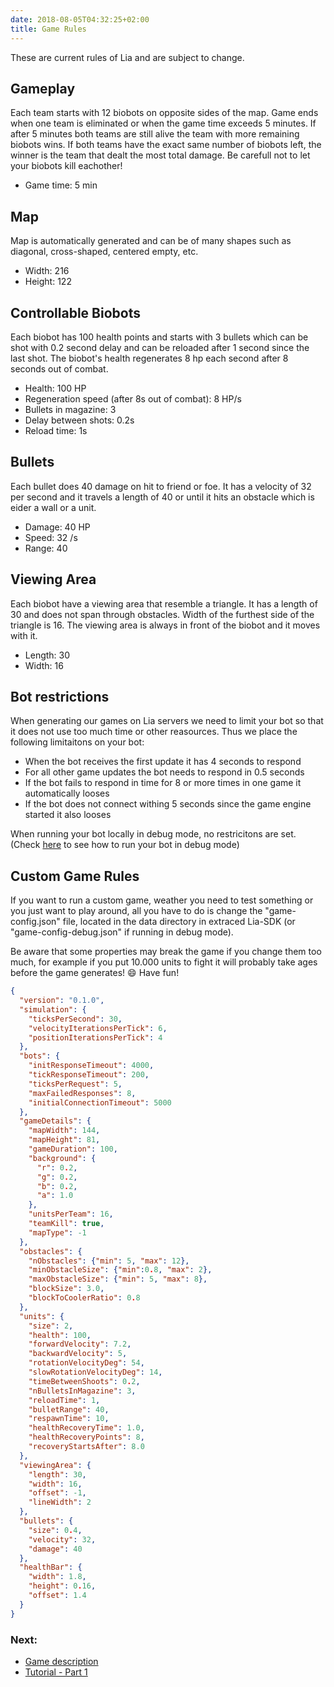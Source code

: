 ```yaml
---
date: 2018-08-05T04:32:25+02:00
title: Game Rules
---
```

These are current rules of Lia and are subject to change.
<!--
TODO add link to legacy rules?
-->

## Gameplay
Each team starts with 12 biobots on opposite sides of the map. Game ends when one team is eliminated or when the game time exceeds 5 minutes. If after 5 minutes both teams are still alive the team with more remaining biobots wins. If both teams have the exact same number of biobots left, the winner is the team that dealt the most total damage. Be carefull not to let your biobots kill eachother!

* Game time: 5 min

## Map 
Map is automatically generated and can be of many shapes such as diagonal, cross-shaped, centered empty, etc.

* Width: 216
* Height: 122

## Controllable Biobots
Each biobot has 100 health points and starts with 3 bullets which can be shot with 0.2 second delay and can be reloaded after 1 second since the last shot. The biobot's health regenerates 8 hp each second after 8 seconds out of combat.

* Health: 100 HP
* Regeneration speed (after 8s out of combat): 8 HP/s
* Bullets in magazine: 3
* Delay between shots: 0.2s
* Reload time: 1s

## Bullets
Each bullet does 40 damage on hit to friend or foe. It has a velocity of 32 per second and it travels a length of 40 or until it hits an obstacle which is eider a wall or a unit.

* Damage: 40 HP
* Speed: 32 /s
* Range: 40

## Viewing Area

Each biobot have a viewing area that resemble a triangle. It has a length of 30 and does not span through obstacles. Width of 
the furthest side of the triangle is 16. The viewing area is always in front of the biobot and it moves with it.

* Length: 30
* Width: 16

## Bot restrictions

When generating our games on Lia servers we need to limit your bot so that it does not use too much time or other reasources. Thus we place the following limitaitons on your bot:

* When the bot receives the first update it has 4 seconds to respond
* For all other game updates the bot needs to respond in 0.5 seconds
* If the bot fails to respond in time for 8 or more times in one game it automatically looses
* If the bot does not connect withing 5 seconds since the game engine started it also looses

When running your bot locally in debug mode, no restricitons are set. (Check [here](/tutorial-part-1/#extra-debugging-your-code) to see how to run your bot in debug mode)

## Custom Game Rules

If you want to run a custom game, weather you need to test something or you just want to play around, all you have to do is change the "game-config.json" file, located in the data directory in extraced Lia-SDK (or "game-config-debug.json" if running in debug mode).

Be aware that some properties may break the game if you change them too much, for example if you put 10.000 units to fight it will probably take ages before the game generates! :smile: Have fun!

```json
{
  "version": "0.1.0",
  "simulation": {
    "ticksPerSecond": 30, 
    "velocityIterationsPerTick": 6,
    "positionIterationsPerTick": 4
  },
  "bots": {
    "initResponseTimeout": 4000,
    "tickResponseTimeout": 200,
    "ticksPerRequest": 5,
    "maxFailedResponses": 8,
    "initialConnectionTimeout": 5000
  },
  "gameDetails": {
    "mapWidth": 144,
    "mapHeight": 81, 
    "gameDuration": 100,
    "background": {
      "r": 0.2,
      "g": 0.2,
      "b": 0.2,
      "a": 1.0
    },
    "unitsPerTeam": 16,
    "teamKill": true,
    "mapType": -1
  },
  "obstacles": {
    "nObstacles": {"min": 5, "max": 12},
    "minObstacleSize": {"min":0.8, "max": 2},
    "maxObstacleSize": {"min": 5, "max": 8},
    "blockSize": 3.0,
    "blockToCoolerRatio": 0.8
  },
  "units": {
    "size": 2,
    "health": 100, 
    "forwardVelocity": 7.2,
    "backwardVelocity": 5,
    "rotationVelocityDeg": 54,
    "slowRotationVelocityDeg": 14,
    "timeBetweenShoots": 0.2,
    "nBulletsInMagazine": 3,
    "reloadTime": 1,
    "bulletRange": 40,
    "respawnTime": 10,
    "healthRecoveryTime": 1.0,
    "healthRecoveryPoints": 8,
    "recoveryStartsAfter": 8.0
  },
  "viewingArea": {
    "length": 30,
    "width": 16,
    "offset": -1,
    "lineWidth": 2
  },
  "bullets": {
    "size": 0.4,
    "velocity": 32,
    "damage": 40
  },
  "healthBar": {
    "width": 1.8,
    "height": 0.16,
    "offset": 1.4
  }
}
```

### Next:

* [Game description](/game-description)
* [Tutorial - Part 1](/tutorial-part-1)
